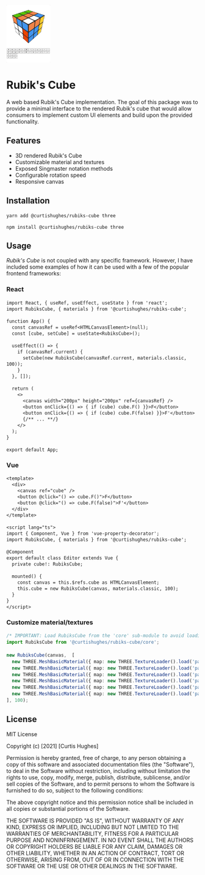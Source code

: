 <img src="assets/classic.gif" height="150px" />

# Rubik's Cube
A web based Rubik's Cube implementation. The goal of this package was to provide a minimal interface to the rendered Rubik's cube that would allow consumers to implement custom UI elements and build upon the provided functionality.

## Features
* 3D rendered Rubik's Cube
* Customizable material and textures
* Exposed Singmaster notation methods
* Configurable rotation speed
* Responsive canvas

## Installation
```
yarn add @curtishughes/rubiks-cube three
```

```
npm install @curtishughes/rubiks-cube three
```

## Usage
*Rubik's Cube* is not coupled with any specific framework. However, I have included some examples of how it can be used with a few of the popular frontend frameworks:

### React
```tsx
import React, { useRef, useEffect, useState } from 'react';
import RubiksCube, { materials } from '@curtishughes/rubiks-cube';

function App() {
  const canvasRef = useRef<HTMLCanvasElement>(null);
  const [cube, setCube] = useState<RubiksCube>();

  useEffect(() => {
    if (canvasRef.current) {
      setCube(new RubiksCube(canvasRef.current, materials.classic, 100));
    }
  }, []);

  return (
    <>
      <canvas width="200px" height="200px" ref={canvasRef} />
      <button onClick={() => { if (cube) cube.F() }}>F</button>
      <button onClick={() => { if (cube) cube.F(false) }}>F'</button>
      {/** ... **/}
    </>
  );
}

export default App;
```

### Vue
```vue
<template>
  <div>
    <canvas ref="cube" />
    <button @click="() => cube.F()">F</button>
    <button @click="() => cube.F(false)">F'</button>
  </div>
</template>

<script lang="ts">
import { Component, Vue } from 'vue-property-decorator';
import RubiksCube, { materials } from '@curtishughes/rubiks-cube';

@Component
export default class Editor extends Vue {
  private cube!: RubiksCube;

  mounted() {
    const canvas = this.$refs.cube as HTMLCanvasElement;
    this.cube = new RubiksCube(canvas, materials.classic, 100);
  }
}
</script>
```

### Customize material/textures
```ts
/* IMPORTANT: Load RubiksCube from the 'core' sub-module to avoid loading unnecessary material assets */
import RubiksCube from '@curtishughes/rubiks-cube/core';

new RubiksCube(canvas,  [
  new THREE.MeshBasicMaterial({ map: new THREE.TextureLoader().load('path/to/texture1') }),
  new THREE.MeshBasicMaterial({ map: new THREE.TextureLoader().load('path/to/texture2') }),
  new THREE.MeshBasicMaterial({ map: new THREE.TextureLoader().load('path/to/texture3') }),
  new THREE.MeshBasicMaterial({ map: new THREE.TextureLoader().load('path/to/texture4') }),
  new THREE.MeshBasicMaterial({ map: new THREE.TextureLoader().load('path/to/texture5') }),
  new THREE.MeshBasicMaterial({ map: new THREE.TextureLoader().load('path/to/texture6') }),
], 100);
```

## License
MIT License

Copyright (c) [2021] [Curtis Hughes]

Permission is hereby granted, free of charge, to any person obtaining a copy
of this software and associated documentation files (the "Software"), to deal
in the Software without restriction, including without limitation the rights
to use, copy, modify, merge, publish, distribute, sublicense, and/or sell
copies of the Software, and to permit persons to whom the Software is
furnished to do so, subject to the following conditions:

The above copyright notice and this permission notice shall be included in all
copies or substantial portions of the Software.

THE SOFTWARE IS PROVIDED "AS IS", WITHOUT WARRANTY OF ANY KIND, EXPRESS OR
IMPLIED, INCLUDING BUT NOT LIMITED TO THE WARRANTIES OF MERCHANTABILITY,
FITNESS FOR A PARTICULAR PURPOSE AND NONINFRINGEMENT. IN NO EVENT SHALL THE
AUTHORS OR COPYRIGHT HOLDERS BE LIABLE FOR ANY CLAIM, DAMAGES OR OTHER
LIABILITY, WHETHER IN AN ACTION OF CONTRACT, TORT OR OTHERWISE, ARISING FROM,
OUT OF OR IN CONNECTION WITH THE SOFTWARE OR THE USE OR OTHER DEALINGS IN THE
SOFTWARE.
